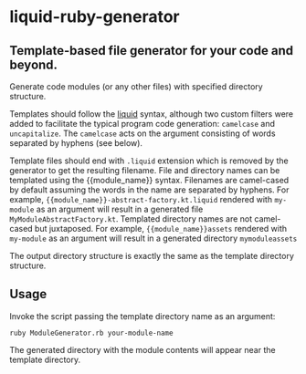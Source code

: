 # liquid-ruby-generator

## Template-based file generator for your code and beyond.

Generate code modules (or any other files) with specified directory structure.

Templates should follow the [liquid](https://github.com/Shopify/liquid) syntax, although two custom filters were added to facilitate the typical program code generation: `camelcase` and `uncapitalize`. The `camelcase` acts on the argument consisting of words separated by hyphens (see below).

Template files should end with `.liquid` extension which is removed by the generator to get the resulting filename. File and directory names can be templated using the {{module_name}} syntax. Filenames are camel-cased by default assuming the words in the name are separated by hyphens. For example, `{{module_name}}-abstract-factory.kt.liquid` rendered with `my-module` as an argument will result in a generated file `MyModuleAbstractFactory.kt`. Templated directory names are not camel-cased but juxtaposed. For example, `{{module_name}}assets` rendered with `my-module` as an argument will result in a generated directory `mymoduleassets`

The output directory structure is exactly the same as the template directory structure.

## Usage

Invoke the script passing the template directory name as an argument:

```
ruby ModuleGenerator.rb your-module-name
```

The generated directory with the module contents will appear near the template directory.